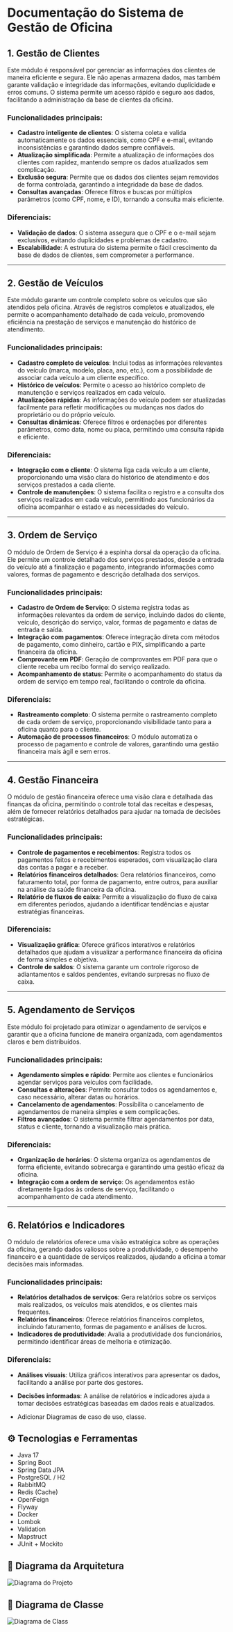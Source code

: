 # Documentação do Sistema de Gestão de Oficina

## 1. Gestão de Clientes

Este módulo é responsável por gerenciar as informações dos clientes de maneira eficiente e segura. Ele não apenas armazena dados, mas também garante validação e integridade das informações, evitando duplicidade e erros comuns. O sistema permite um acesso rápido e seguro aos dados, facilitando a administração da base de clientes da oficina.

### Funcionalidades principais:
- **Cadastro inteligente de clientes**: O sistema coleta e valida automaticamente os dados essenciais, como CPF e e-mail, evitando inconsistências e garantindo dados sempre confiáveis.
- **Atualização simplificada**: Permite a atualização de informações dos clientes com rapidez, mantendo sempre os dados atualizados sem complicação.
- **Exclusão segura**: Permite que os dados dos clientes sejam removidos de forma controlada, garantindo a integridade da base de dados.
- **Consultas avançadas**: Oferece filtros e buscas por múltiplos parâmetros (como CPF, nome, e ID), tornando a consulta mais eficiente.

### Diferenciais:
- **Validação de dados**: O sistema assegura que o CPF e o e-mail sejam exclusivos, evitando duplicidades e problemas de cadastro.
- **Escalabilidade**: A estrutura do sistema permite o fácil crescimento da base de dados de clientes, sem comprometer a performance.

---

## 2. Gestão de Veículos

Este módulo garante um controle completo sobre os veículos que são atendidos pela oficina. Através de registros completos e atualizados, ele permite o acompanhamento detalhado de cada veículo, promovendo eficiência na prestação de serviços e manutenção do histórico de atendimento.

### Funcionalidades principais:
- **Cadastro completo de veículos**: Inclui todas as informações relevantes do veículo (marca, modelo, placa, ano, etc.), com a possibilidade de associar cada veículo a um cliente específico.
- **Histórico de veículos**: Permite o acesso ao histórico completo de manutenção e serviços realizados em cada veículo.
- **Atualizações rápidas**: As informações do veículo podem ser atualizadas facilmente para refletir modificações ou mudanças nos dados do proprietário ou do próprio veículo.
- **Consultas dinâmicas**: Oferece filtros e ordenações por diferentes parâmetros, como data, nome ou placa, permitindo uma consulta rápida e eficiente.

### Diferenciais:
- **Integração com o cliente**: O sistema liga cada veículo a um cliente, proporcionando uma visão clara do histórico de atendimento e dos serviços prestados a cada cliente.
- **Controle de manutenções**: O sistema facilita o registro e a consulta dos serviços realizados em cada veículo, permitindo aos funcionários da oficina acompanhar o estado e as necessidades do veículo.

---

## 3. Ordem de Serviço

O módulo de Ordem de Serviço é a espinha dorsal da operação da oficina. Ele permite um controle detalhado dos serviços prestados, desde a entrada do veículo até a finalização e pagamento, integrando informações como valores, formas de pagamento e descrição detalhada dos serviços.

### Funcionalidades principais:
- **Cadastro de Ordem de Serviço**: O sistema registra todas as informações relevantes da ordem de serviço, incluindo dados do cliente, veículo, descrição do serviço, valor, formas de pagamento e datas de entrada e saída.
- **Integração com pagamentos**: Oferece integração direta com métodos de pagamento, como dinheiro, cartão e PIX, simplificando a parte financeira da oficina.
- **Comprovante em PDF**: Geração de comprovantes em PDF para que o cliente receba um recibo formal do serviço realizado.
- **Acompanhamento de status**: Permite o acompanhamento do status da ordem de serviço em tempo real, facilitando o controle da oficina.

### Diferenciais:
- **Rastreamento completo**: O sistema permite o rastreamento completo de cada ordem de serviço, proporcionando visibilidade tanto para a oficina quanto para o cliente.
- **Automação de processos financeiros**: O módulo automatiza o processo de pagamento e controle de valores, garantindo uma gestão financeira mais ágil e sem erros.

---

## 4. Gestão Financeira

O módulo de gestão financeira oferece uma visão clara e detalhada das finanças da oficina, permitindo o controle total das receitas e despesas, além de fornecer relatórios detalhados para ajudar na tomada de decisões estratégicas.

### Funcionalidades principais:
- **Controle de pagamentos e recebimentos**: Registra todos os pagamentos feitos e recebimentos esperados, com visualização clara das contas a pagar e a receber.
- **Relatórios financeiros detalhados**: Gera relatórios financeiros, como faturamento total, por forma de pagamento, entre outros, para auxiliar na análise da saúde financeira da oficina.
- **Relatório de fluxos de caixa**: Permite a visualização do fluxo de caixa em diferentes períodos, ajudando a identificar tendências e ajustar estratégias financeiras.

### Diferenciais:
- **Visualização gráfica**: Oferece gráficos interativos e relatórios detalhados que ajudam a visualizar a performance financeira da oficina de forma simples e objetiva.
- **Controle de saldos**: O sistema garante um controle rigoroso de adiantamentos e saldos pendentes, evitando surpresas no fluxo de caixa.

---

## 5. Agendamento de Serviços

Este módulo foi projetado para otimizar o agendamento de serviços e garantir que a oficina funcione de maneira organizada, com agendamentos claros e bem distribuídos.

### Funcionalidades principais:
- **Agendamento simples e rápido**: Permite aos clientes e funcionários agendar serviços para veículos com facilidade.
- **Consultas e alterações**: Permite consultar todos os agendamentos e, caso necessário, alterar datas ou horários.
- **Cancelamento de agendamentos**: Possibilita o cancelamento de agendamentos de maneira simples e sem complicações.
- **Filtros avançados**: O sistema permite filtrar agendamentos por data, status e cliente, tornando a visualização mais prática.

### Diferenciais:
- **Organização de horários**: O sistema organiza os agendamentos de forma eficiente, evitando sobrecarga e garantindo uma gestão eficaz da oficina.
- **Integração com a ordem de serviço**: Os agendamentos estão diretamente ligados às ordens de serviço, facilitando o acompanhamento de cada atendimento.

---

## 6. Relatórios e Indicadores

O módulo de relatórios oferece uma visão estratégica sobre as operações da oficina, gerando dados valiosos sobre a produtividade, o desempenho financeiro e a quantidade de serviços realizados, ajudando a oficina a tomar decisões mais informadas.

### Funcionalidades principais:
- **Relatórios detalhados de serviços**: Gera relatórios sobre os serviços mais realizados, os veículos mais atendidos, e os clientes mais frequentes.
- **Relatórios financeiros**: Oferece relatórios financeiros completos, incluindo faturamento, formas de pagamento e análises de lucros.
- **Indicadores de produtividade**: Avalia a produtividade dos funcionários, permitindo identificar áreas de melhoria e otimização.

### Diferenciais:
- **Análises visuais**: Utiliza gráficos interativos para apresentar os dados, facilitando a análise por parte dos gestores.
- **Decisões informadas**: A análise de relatórios e indicadores ajuda a tomar decisões estratégicas baseadas em dados reais e atualizados.

- Adicionar Diagramas de caso de uso, classe.

## ⚙️ Tecnologias e Ferramentas

- Java 17
- Spring Boot
- Spring Data JPA
- PostgreSQL / H2
- RabbitMQ
- Redis (Cache)
- OpenFeign
- Flyway
- Docker
- Lombok
- Validation
- Mapstruct
- JUnit + Mockito
## 🧩 Diagrama da Arquitetura

![Diagrama do Projeto](docs/assets/arquitetura.png)


## 🧩 Diagrama de Classe
![Diagrama de Class](docs/assets/diagram.png)